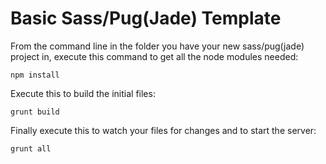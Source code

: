 Basic Sass/Pug(Jade) Template
=======================

From the command line in the folder you have your new sass/pug(jade) project in, execute this command to get all the node modules needed:

```
npm install
```

Execute this to build the initial files:

```
grunt build
```

Finally execute this to watch your files for changes and to start the server:

```
grunt all
```

